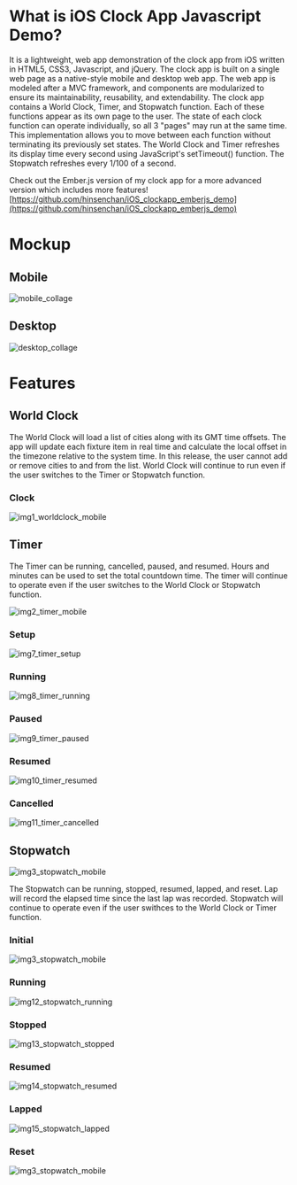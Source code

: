 # What is iOS Clock App Javascript Demo?

It is a lightweight, web app demonstration of the clock app from iOS written in HTML5, CSS3, Javascript, and jQuery. The clock app is built on a single web page as a native-style mobile and desktop web app. The web app is modeled after a MVC framework, and components are modularized to ensure its maintainability, reusability, and extendability. The clock app contains a World Clock, Timer, and Stopwatch function. Each of these functions appear as its own page to the user. The state of each clock function can operate individually, so all 3 "pages" may run at the same time. This implementation allows you to move between each function without terminating its previously set states. The World Clock and Timer refreshes its display time every second using JavaScript's setTimeout() function. The Stopwatch refreshes every 1/100 of a second.

Check out the Ember.js version of my clock app for a more advanced version which includes more features!
[https://github.com/hinsenchan/iOS_clockapp_emberjs_demo](https://github.com/hinsenchan/iOS_clockapp_emberjs_demo)

# Mockup

## Mobile

![mobile_collage](https://github.com/hinsenchan/iOS_clockapp_js_demo/blob/master/readme/mobile_collage.png)

## Desktop

![desktop_collage](https://github.com/hinsenchan/iOS_clockapp_js_demo/blob/master/readme/desktop_collage.png)

# Features

## World Clock

The World Clock will load a list of cities along with its GMT time offsets. The app will update each fixture item in real time and calculate the local offset in the timezone relative to the system time. In this release, the user cannot add or remove cities to and from the list. World Clock will continue to run even if the user switches to the Timer or Stopwatch function.

### Clock
![img1_worldclock_mobile](https://github.com/hinsenchan/iOS_clockapp_js_demo/blob/master/readme/img1_worldclock_mobile.png)

## Timer

The Timer can be running, cancelled, paused, and resumed. Hours and minutes can be used to set the total countdown time. The timer will continue to operate even if the user switches to the World Clock or Stopwatch function.

![img2_timer_mobile](https://github.com/hinsenchan/iOS_clockapp_js_demo/blob/master/readme/img2_timer_mobile.png)

### Setup

![img7_timer_setup](https://github.com/hinsenchan/iOS_clockapp_js_demo/blob/master/readme/img7_timer_setup.png)

### Running

![img8_timer_running](https://github.com/hinsenchan/iOS_clockapp_js_demo/blob/master/readme/img8_timer_running.png)

### Paused

![img9_timer_paused](https://github.com/hinsenchan/iOS_clockapp_js_demo/blob/master/readme/img9_timer_paused.png)

### Resumed

![img10_timer_resumed](https://github.com/hinsenchan/iOS_clockapp_js_demo/blob/master/readme/img10_timer_resumed.png)

### Cancelled

![img11_timer_cancelled](https://github.com/hinsenchan/iOS_clockapp_js_demo/blob/master/readme/img11_timer_cancelled.png)

## Stopwatch

![img3_stopwatch_mobile](https://github.com/hinsenchan/iOS_clockapp_js_demo/blob/master/readme/img3_stopwatch_mobile.png)

The Stopwatch can be running, stopped, resumed, lapped, and reset. Lap will record the elapsed time since the last lap was recorded. Stopwatch will continue to operate even if the user swithces to the World Clock or Timer function.

### Initial

![img3_stopwatch_mobile](https://github.com/hinsenchan/iOS_clockapp_js_demo/blob/master/readme/img3_stopwatch_mobile.png)

### Running

![img12_stopwatch_running](https://github.com/hinsenchan/iOS_clockapp_js_demo/blob/master/readme/img12_stopwatch_running.png)

### Stopped

![img13_stopwatch_stopped](https://github.com/hinsenchan/iOS_clockapp_js_demo/blob/master/readme/img13_stopwatch_stopped.png)

### Resumed

![img14_stopwatch_resumed](https://github.com/hinsenchan/iOS_clockapp_js_demo/blob/master/readme/img14_stopwatch_resumed.png)

### Lapped

![img15_stopwatch_lapped](https://github.com/hinsenchan/iOS_clockapp_js_demo/blob/master/readme/img15_stopwatch_lapped.png)

### Reset

![img3_stopwatch_mobile](https://github.com/hinsenchan/iOS_clockapp_js_demo/blob/master/readme/img3_stopwatch_mobile.png)